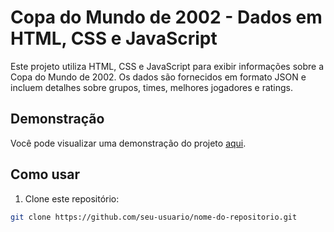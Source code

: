 # Copa do Mundo de 2002 - Dados em HTML, CSS e JavaScript

Este projeto utiliza HTML, CSS e JavaScript para exibir informações sobre a Copa do Mundo de 2002. Os dados são fornecidos em formato JSON e incluem detalhes sobre grupos, times, melhores jogadores e ratings.

## Demonstração

Você pode visualizar uma demonstração do projeto [aqui](URL_DA_DEMONSTRACAO).

## Como usar

1. Clone este repositório:

```bash
git clone https://github.com/seu-usuario/nome-do-repositorio.git
